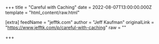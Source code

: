 
+++
title = "Careful with Caching"
date = 2022-08-07T13:00:00.000Z
template = "html_content/raw.html"

[extra]
feedName = "jefftk.com"
author = "Jeff Kaufman"
originalLink = "https://www.jefftk.com/p/careful-with-caching"
raw = ""

+++

